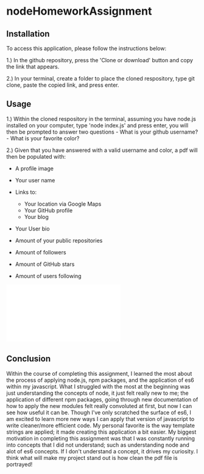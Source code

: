 # nodeHomeworkAssignment



## Installation

To access this application, please follow the instructions below:

1.)  In the github repository, press the 'Clone or download' button and copy the link that appears.

2.) In your terminal, create a folder to place the cloned respository, type git clone, paste the copied link, and press enter.

## Usage

1.) Within the cloned respository in the terminal,  assuming you have node.js installed on your computer, type 'node index.js' and press enter, you will then be prompted to answer two questions
                - What is your github username?
                - What is your favorite color?
                
2.) Given that you have answered with a valid username and color, a pdf will then be populated with:
        
- A profile image
- Your user name
         
- Links to:

    * Your location via Google Maps
    * Your GitHub profile
    * Your blog
- Your User bio
- Amount of your public repositories
- Amount of followers
- Amount of GitHub stars
- Amount of users following

![ProfileImage](RyanMoselyProfPdf.pdf)
                
## Conclusion

Within the course of completing this assignment, I learned the most about the process of applying node.js, npm packages, and the application of es6 within my javascript. What I struggled with the most at the beginning was just understanding the concepts of node, it just felt really new to me; the application of different npm packages, going through new documentation of how to apply the new modules felt really convoluted at first, but now I can see how useful it can be. Though I've only scratched the surface of es6, I am excited to learn more new ways I can apply that version of javascript to write cleaner/more efficient code. My personal favorite is the way template strings are applied; it made creating this application a bit easier. My biggest motivation in completing this assignment was that I was constantly running into concepts that I did not understand; such as understanding node and alot of es6 concepts. If I don't understand a concept, it drives my curiosity. I think what will make my project stand out is how clean the pdf file is portrayed!
